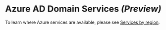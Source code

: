 <properties
	pageTitle="Azure Active Directory Domain Services preview: Supported regions | Microsoft Azure"
	description="Supported Azure regions for Azure AD Domain Services"
	services="active-directory-ds"
	documentationCenter=""
	authors="mahesh-unnikrishnan"
	manager="udayh"
	editor="inhenk"/>

<tags
	ms.service="active-directory-ds"
	ms.workload="identity"
	ms.tgt_pltfrm="na"
	ms.devlang="na"
	ms.topic="article"
	ms.date="10/12/2015"
	ms.author="maheshu"/>

# Azure AD Domain Services *(Preview)*

To learn where Azure services are available, please see [Services by region](https://azure.microsoft.com/en-us/regions/#services).
